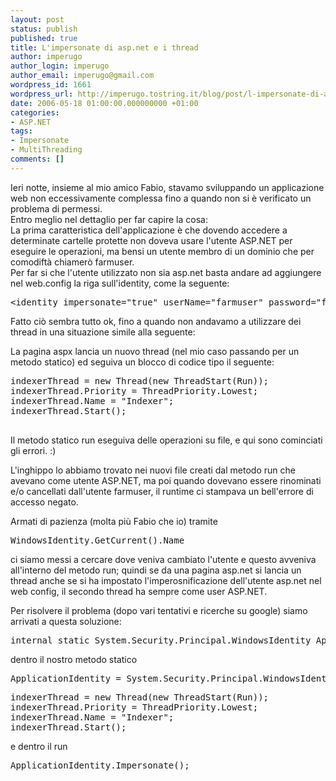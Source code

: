 ```yaml
---
layout: post
status: publish
published: true
title: L'impersonate di asp.net e i thread
author: imperugo
author_login: imperugo
author_email: imperugo@gmail.com
wordpress_id: 1661
wordpress_url: http://imperugo.tostring.it/blog/post/l-impersonate-di-aspnet-e-i-thread/
date: 2006-05-18 01:00:00.000000000 +01:00
categories:
- ASP.NET
tags:
- Impersonate
- MultiThreading
comments: []
---
```

<p><span>Ieri notte, insieme al mio amico Fabio, stavamo sviluppando un applicazione web non eccessivamente complessa fino a quando non si &egrave; verificato un problema di permessi. <br />
Entro meglio nel dettaglio per far capire la cosa:<br />
La prima caratteristica dell'applicazione &egrave; che dovendo accedere a determinate cartelle protette non doveva usare l'utente ASP.NET per eseguire le operazioni, ma bensi un utente membro di un dominio che per comodift&agrave; chiamer&ograve; farmuser.<br />
Per far si che l'utente utilizzato non sia asp.net basta andare ad aggiungere nel web.config la riga sull'identity, come la seguente:</span></p>
<pre title="code" class="brush: xhtml">
&lt;identity impersonate=&quot;true&quot; userName=&quot;farmuser&quot; password=&quot;farmpass&quot; /&gt;</pre>
<p><span> </span></p>
<p>Fatto ci&ograve; sembra tutto ok, fino a quando non andavamo a utilizzare dei thread in una situazione simile alla seguente:</p>
<p>La pagina aspx lancia un nuovo thread (nel mio caso passando per un metodo statico) ed seguiva un blocco di codice tipo il seguente:</p>
<pre title="code" class="brush: csharp">
indexerThread = new Thread(new ThreadStart(Run)); 
indexerThread.Priority = ThreadPriority.Lowest; 
indexerThread.Name = &quot;Indexer&quot;; 
indexerThread.Start();

</pre>
<p><span> </span></p>
<p>Il metodo statico run eseguiva delle operazioni su file, e qui sono cominciati gli errori. :)</p>
<p>L'inghippo lo abbiamo trovato nei nuovi file creati dal metodo run che avevano come utente ASP.NET, ma poi quando dovevano essere rinominati e/o cancellati dall'utente farmuser, il runtime ci stampava un bell'errore di accesso negato.</p>
<p>Armati di pazienza (molta pi&ugrave; Fabio che io) tramite</p>
<pre title="code" class="brush: csharp">
WindowsIdentity.GetCurrent().Name&nbsp;</pre>
<p><span>ci siamo messi a cercare dove veniva cambiato l'utente e questo avveniva all'interno del metodo run; quindi se da una pagina asp.net si lancia un thread&nbsp;anche se si ha impostato l'imperosnificazione dell'utente asp.net nel web config, il secondo thread ha sempre come user ASP.NET. </span></p>
<p>Per risolvere il problema (dopo vari tentativi e ricerche su google) siamo arrivati a questa soluzione:</p>
<pre title="code" class="brush: csharp">
internal static System.Security.Principal.WindowsIdentity ApplicationIdentity;&nbsp;</pre>
<p>dentro il nostro metodo statico</p>
<pre title="code" class="brush: csharp">
ApplicationIdentity = System.Security.Principal.WindowsIdentity.GetCurrent();</pre>
<pre title="code" class="brush: csharp">
indexerThread = new Thread(new ThreadStart(Run)); 
indexerThread.Priority = ThreadPriority.Lowest; 
indexerThread.Name = &quot;Indexer&quot;; 
indexerThread.Start();</pre>
<p>e dentro il run</p>
<pre title="code" class="brush: csharp">
ApplicationIdentity.Impersonate();</pre>
<p>&nbsp;</p>
<p>&nbsp;</p>
<p>&nbsp;</p>
